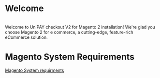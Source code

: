 # Welcome
<br>
Welcome to UniPAY checkout V2 for Magento 2 installation! We're glad you choose Magento 2 for e commerce, a cutting-edge, feature-rich eCommerce solution.

# Magento System Requirements

[Magento System requirments ](https://devdocs.magento.com/guides/v2.4/install-gde/system-requirements.html)
